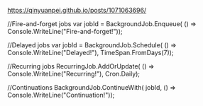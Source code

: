 <!--
 * @Author: your name
 * @Date: 2021-04-23 14:12:56
 * @LastEditTime: 2021-04-23 14:13:10
 * @LastEditors: Please set LastEditors
 * @Description: In User Settings Edit
 * @FilePath: \Notes\Hangfire\hangfire.md
-->
https://qinyuanpei.github.io/posts/1071063696/


//Fire-and-forget jobs
var jobId = BackgroundJob.Enqueue(
    () => Console.WriteLine("Fire-and-forget!"));

//Delayed jobs
var jobId = BackgroundJob.Schedule(
    () => Console.WriteLine("Delayed!"),
    TimeSpan.FromDays(7));

//Recurring jobs
RecurringJob.AddOrUpdate(
    () => Console.WriteLine("Recurring!"),
    Cron.Daily);

//Continuations
BackgroundJob.ContinueWith(
    jobId,
    () => Console.WriteLine("Continuation!"));